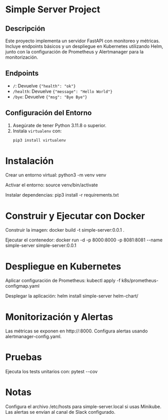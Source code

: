# Simple Server Project

## Descripción
Este proyecto implementa un servidor FastAPI con monitoreo y métricas. Incluye endpoints básicos y un despliegue en Kubernetes utilizando Helm, junto con la configuración de Prometheus y Alertmanager para la monitorización.

## Endpoints
- `/`: Devuelve `{"health": "ok"}`
- `/health`: Devuelve `{"message": "Hello World"}`
- `/bye`: Devuelve `{"msg": "Bye Bye"}`

## Configuración del Entorno
1. Asegúrate de tener Python 3.11.8 o superior.
2. Instala `virtualenv` con:
   ```bash
   pip3 install virtualenv

# Instalación

Crear un entorno virtual:
python3 -m venv venv

Activar el entorno:
source venv/bin/activate

Instalar dependencias:
pip3 install -r requirements.txt

# Construir y Ejecutar con Docker

Construir la imagen:
docker build -t simple-server:0.0.1 .

Ejecutar el contenedor:
docker run -d -p 8000:8000 -p 8081:8081 --name simple-server simple-server:0.0.1

# Despliegue en Kubernetes

Aplicar configuración de Prometheus:
kubectl apply -f k8s/prometheus-configmap.yaml

Desplegar la aplicación:
helm install simple-server helm-chart/

# Monitorización y Alertas

Las métricas se exponen en http://<EXTERNAL-IP>:8000.
Configura alertas usando alertmanager-config.yaml.

# Pruebas

Ejecuta los tests unitarios con:
pytest --cov

# Notas
Configura el archivo /etc/hosts para simple-server.local si usas Minikube.
Las alertas se envían al canal de Slack configurado.




